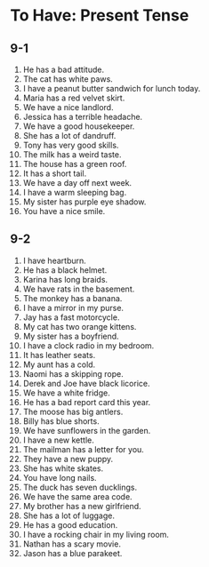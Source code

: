 # To Have: Present Tense

## 9-1

1. He has a bad attitude.
1. The cat has white paws.
1. I have a peanut butter sandwich for lunch today.
1. Maria has a red velvet skirt.
1. We have a nice landlord.
1. Jessica has a terrible headache.
1. We have a good housekeeper.
1. She has a lot of dandruff.
1. Tony has very good skills.
1. The milk has a weird taste.
1. The house has a green roof.
1. It has a short tail.
1. We have a day off next week.
1. I have a warm sleeping bag.
1. My sister has purple eye shadow.
1. You have a nice smile.

## 9-2

1. I have heartburn.
1. He has a black helmet.
1. Karina has long braids.
1. We have rats in the basement.
1. The monkey has a banana.
1. I have a mirror in my purse.
1. Jay has a fast motorcycle.
1. My cat has two orange kittens.
1. My sister has a boyfriend.
1. I have a clock radio in my bedroom.
1. It has leather seats.
1. My aunt has a cold.
1. Naomi has a skipping rope.
1. Derek and Joe have black licorice.
1. We have a white fridge.
1. He has a bad report card this year.
1. The moose has big antlers.
1. Billy has blue shorts.
1. We have sunflowers in the garden.
1. I have a new kettle.
1. The mailman has a letter for you.
1. They have a new puppy.
1. She has white skates.
1. You have long nails.
1. The duck has seven ducklings.
1. We have the same area code.
1. My brother has a new girlfriend.
1. She has a lot of luggage.
1. He has a good education.
1. I have a rocking chair in my living room.
1. Nathan has a scary movie.
1. Jason has a blue parakeet.
